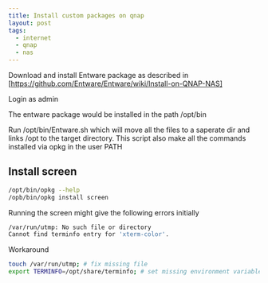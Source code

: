 ```yaml
---
title: Install custom packages on qnap
layout: post
tags:
  - internet
  - qnap
  - nas
---
```


Download and install Entware package as described in 
[https://github.com/Entware/Entware/wiki/Install-on-QNAP-NAS]

Login as admin 

The entware package would be installed in the path
/opt/bin

Run /opt/bin/Entware.sh which will move all the files to a saperate dir and links /opt to the target directory. This script also make all the commands installed via opkg in the user PATH

## Install screen

```bash
/opt/bin/opkg --help
/opb/bin/opkg install screen
```

Running the screen might give the following errors initially

```bash
/var/run/utmp: No such file or directory
Cannot find terminfo entry for 'xterm-color'.
```

Workaround
```bash
touch /var/run/utmp; # fix missing file
export TERMINFO=/opt/share/terminfo; # set missing environment variables for TERM
```





